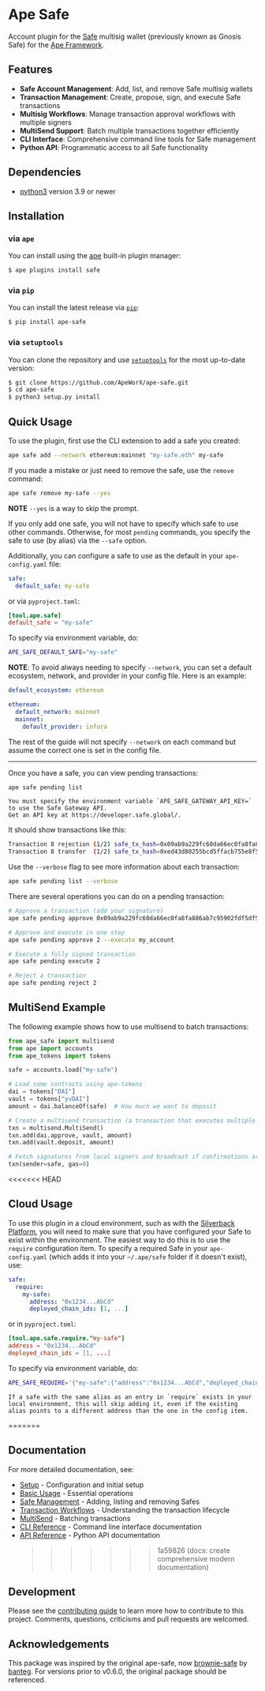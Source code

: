 # Ape Safe

Account plugin for the [Safe](https://safe.global/) multisig wallet (previously known as Gnosis Safe) for the [Ape Framework](https://github.com/ApeWorX/ape).

## Features

- **Safe Account Management**: Add, list, and remove Safe multisig wallets
- **Transaction Management**: Create, propose, sign, and execute Safe transactions
- **Multisig Workflows**: Manage transaction approval workflows with multiple signers
- **MultiSend Support**: Batch multiple transactions together efficiently
- **CLI Interface**: Comprehensive command line tools for Safe management
- **Python API**: Programmatic access to all Safe functionality

## Dependencies

- [python3](https://www.python.org/downloads) version 3.9 or newer

## Installation

### via `ape`

You can install using the [ape](https://github.com/ApeWorX/ape) built-in plugin manager:

```bash
$ ape plugins install safe
```

### via `pip`

You can install the latest release via [`pip`](https://pypi.org/project/pip/):

```bash
$ pip install ape-safe
```

### via `setuptools`

You can clone the repository and use [`setuptools`](https://github.com/pypa/setuptools) for the most up-to-date version:

```bash
$ git clone https://github.com/ApeWorX/ape-safe.git
$ cd ape-safe
$ python3 setup.py install
```

## Quick Usage

To use the plugin, first use the CLI extension to add a safe you created:

```sh
ape safe add --network ethereum:mainnet "my-safe.eth" my-safe
```

If you made a mistake or just need to remove the safe, use the `remove` command:

```sh
ape safe remove my-safe --yes
```

**NOTE** `--yes` is a way to skip the prompt.

If you only add one safe, you will not have to specify which safe to use other commands.
Otherwise, for most `pending` commands, you specify the safe to use (by alias) via the `--safe` option.

Additionally, you can configure a safe to use as the default in your `ape-config.yaml` file:

```yaml
safe:
  default_safe: my-safe
```

or via `pyproject.toml`:

```toml
[tool.ape.safe]
default_safe = "my-safe"
```

To specify via environment variable, do:

```sh
APE_SAFE_DEFAULT_SAFE="my-safe"
```

**NOTE**: To avoid always needing to specify `--network`, you can set a default ecosystem, network, and provider in your config file.
Here is an example:

```yaml
default_ecosystem: ethereum

ethereum:
  default_network: mainnet
  mainnet:
    default_provider: infura
```

The rest of the guide will not specify `--network` on each command but assume the correct one is set in the config file.

---

Once you have a safe, you can view pending transactions:

```sh
ape safe pending list
```

```{note}
You must specify the environment variable `APE_SAFE_GATEWAY_API_KEY=` to use the Safe Gateway API.
Get an API key at https://developer.safe.global/.
```

It should show transactions like this:

```sh
Transaction 8 rejection (1/2) safe_tx_hash=0x09ab9a229fc60da66ec0fa8fa886ab7c95902fdf5df5a5009ba06010fbb9a9a7
Transaction 8 transfer  (1/2) safe_tx_hash=0xed43d80255bcd5ffacb755e8f51bee825913373705d6baea006419d2a33a0a5b
```

Use the `--verbose` flag to see more information about each transaction:

```sh
ape safe pending list --verbose
```

There are several operations you can do on a pending transaction:

```sh
# Approve a transaction (add your signature)
ape safe pending approve 0x09ab9a229fc60da66ec0fa8fa886ab7c95902fdf5df5a5009ba06010fbb9a9a7

# Approve and execute in one step
ape safe pending approve 2 --execute my_account

# Execute a fully signed transaction
ape safe pending execute 2

# Reject a transaction
ape safe pending reject 2
```

## MultiSend Example

The following example shows how to use multisend to batch transactions:

```python
from ape_safe import multisend
from ape import accounts
from ape_tokens import tokens

safe = accounts.load("my-safe")

# Load some contracts using ape-tokens
dai = tokens["DAI"]
vault = tokens["yvDAI"]
amount = dai.balanceOf(safe)  # How much we want to deposit

# Create a multisend transaction (a transaction that executes multiple calls)
txn = multisend.MultiSend()
txn.add(dai.approve, vault, amount)
txn.add(vault.deposit, amount)

# Fetch signatures from local signers and broadcast if confirmations are met
txn(sender=safe, gas=0)
```

<<<<<<< HEAD

## Cloud Usage

To use this plugin in a cloud environment, such as with the [Silverback Platform](https://silverback.apeworx.io), you will need to make sure that you have configured your Safe to exist within the environment.
The easiest way to do this is to use the `require` configuration item.
To specify a required Safe in your `ape-config.yaml` (which adds it into your `~/.ape/safe` folder if it doesn't exist), use:

```yaml
safe:
  require:
    my-safe:
      address: "0x1234...AbCd"
      deployed_chain_ids: [1, ...]
```

or in `pyproject.toml`:

```toml
[tool.ape.safe.require."my-safe"]
address = "0x1234...AbCd"
deployed_chain_ids = [1, ...]
```

To specify via environment variable, do:

```sh
APE_SAFE_REQUIRE='{"my-safe":{"address":"0x1234...AbCd","deployed_chain_ids":[1,...]}}'
```

```{notice}
If a safe with the same alias as an entry in `require` exists in your local environment, this will skip adding it, even if the existing alias points to a different address than the one in the config item.
```

=======

## Documentation

For more detailed documentation, see:

- [Setup](./docs/setup.md) - Configuration and initial setup
- [Basic Usage](./docs/basic_usage.md) - Essential operations
- [Safe Management](./docs/safe_management.md) - Adding, listing and removing Safes
- [Transaction Workflows](./docs/transactions.md) - Understanding the transaction lifecycle
- [MultiSend](./docs/multisend.md) - Batching transactions
- [CLI Reference](./docs/cli.md) - Command line interface documentation
- [API Reference](./docs/api.md) - Python API documentation
  > > > > > > > 1a59826 (docs: create comprehensive modern documentation)

## Development

Please see the [contributing guide](CONTRIBUTING.md) to learn more how to contribute to this project.
Comments, questions, criticisms and pull requests are welcomed.

## Acknowledgements

This package was inspired by the original ape-safe, now [brownie-safe](https://github.com/banteg/brownie-safe) by [banteg](https://github.com/banteg).
For versions prior to v0.6.0, the original package should be referenced.
